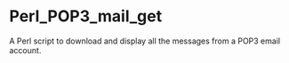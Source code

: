 Perl_POP3_mail_get
==================

A Perl script to download and display all the messages from a POP3 email account.
